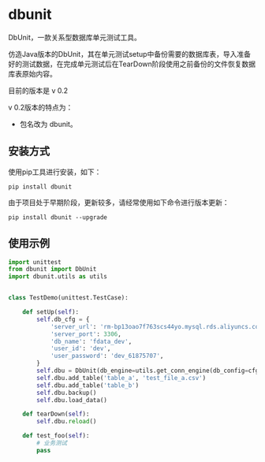 # dbunit

DbUnit，一款关系型数据库单元测试工具。

仿造Java版本的DbUnit，其在单元测试setup中备份需要的数据库表，导入准备好的测试数据，在完成单元测试后在TearDown阶段使用之前备份的文件恢复数据库表原始内容。

目前的版本是 v 0.2

v 0.2版本的特点为：

- 包名改为 dbunit。

## 安装方式

使用pip工具进行安装，如下：

```command
pip install dbunit
```

由于项目处于早期阶段，更新较多，请经常使用如下命令进行版本更新：

```command
pip install dbunit --upgrade
```

## 使用示例

```python
import unittest
from dbunit import DbUnit
import dbunit.utils as utils


class TestDemo(unittest.TestCase):

    def setUp(self):
        self.db_cfg = {
            'server_url': 'rm-bp13oao7f763scs44yo.mysql.rds.aliyuncs.com',
            'server_port': 3306,
            'db_name': 'fdata_dev',
            'user_id': 'dev',
            'user_password': 'dev_61875707',
        }
        self.dbu = DbUnit(db_engine=utils.get_conn_engine(db_config=cfg))
        self.dbu.add_table('table_a', 'test_file_a.csv')
        self.dbu.add_table('table_b')
        self.dbu.backup()
        self.dbu.load_data()

    def tearDown(self):
        self.dbu.reload()

    def test_foo(self):
        # 业务测试
        pass

```
